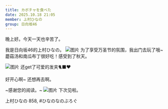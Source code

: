 ```yaml
---
title: カボチャを食べた
date: 2025.10.18 21:05
member: 上村ひなの
group: 日向坂46
---
```


晚上好。今天一天也辛苦了。

我是日向坂46的上村ひなの。
![图片](https://cdn.hinatazaka46.com/files/14/diary/official/member/moblog/202510/mobedvqRe.jpg)
为了享受万圣节的氛围，我出门去玩了哦~
蘑菇汤和南瓜布丁很好吃！感受到了秋天。




![图片](https://cdn.hinatazaka46.com/files/14/diary/official/member/moblog/202510/mobXHPRM4.jpg)
还get了可爱的发夹🐈‍⬛❤️










好开心啊~
还想再去啊。
















~感谢您的阅读。~
![图片](https://cdn.hinatazaka46.com/files/14/diary/official/member/moblog/202510/mobrro1lr.jpg)
下次见啦。

上村ひなの
858,
#ひなのなのぶろぐ